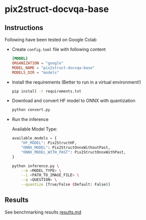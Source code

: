 # pix2struct-docvqa-base

## Instructions

Following have been tested on Google Colab

- Create `config.toml` file with following content
    ```toml
    [MODEL]
    ORGANIZATION = "google"
    MODEL_NAME = "pix2struct-docvqa-base"
    MODELS_DIR = "models"
    ```

- Install the requirements (Better to run in a virtual environment!)
    ```bash
    pip install -r requirements.txt
    ```
- Download and convert HF model to ONNX with quantization
    ```bash
    python convert.py
    ```

- Run the inference

    Available Model Type:
    ```python
    available_models = {
        "HF_MODEL": Pix2StructHF,
        "ONNX_MODEL": Pix2StructOnnxWithoutPast,
        "ONNX_MODEL_WITH_PAST": Pix2StructOnnxWithPast,
    }
    ```

    ```bash
    python inference.py \
        --m <MODEL_TYPE> \
        --i <PATH_TO_IMAGE_FILE> \
        --q <QUESTION> \
        --quantize [True/False (Default: False)]
    ```

## Results

See benchmarking results [results.md](./results.md)